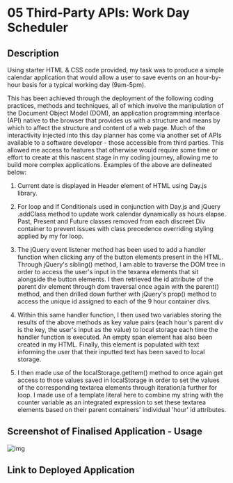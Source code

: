 # 05 Third-Party APIs: Work Day Scheduler

## Description

Using starter HTML & CSS code provided, my task was to produce a simple calendar application that would allow a user to save events on an hour-by-hour basis for a typical working day (9am-5pm).

This has been achieved through the deployment of the following coding practices, methods and techniques, all of which involve the manipulation of the Document Object Model (DOM), an application programming interface (API) native to the browser that provides us with a structure and means by which to affect the structure and content of a web page. Much of the interactivity injected into this day planner has come via another set of APIs available to a software developer - those accessible from third parties. This allowed me access to features that otherwise would require some time or effort to create at this nascent stage in my coding journey, allowing me to build more complex applications. Examples of the above are delineated below:

1. Current date is displayed in Header element of HTML using Day.js library.

2. For loop and If Conditionals used in conjunction with Day.js and jQuery .addClass method to update work calendar dynamically as hours elapse. Past, Present and Future classes removed from each discreet Div container to prevent issues with class precedence overriding styling applied by my for loop.

3. The jQuery event listener method has been used to add a handler function when clicking any of the button elements present in the HTML. Through jQuery's sibling() method, I am able to traverse the DOM tree in order to access the user's input in the texarea elements that sit alongside the button elements. I then retrieved the id attribute of the parent div element through dom traversal once again with the parent() method, and then drilled down further with jQuery's prop() method to access the unique id assigned to each of the 9 hour container divs.

4.  Within this same handler function, I then used two variables storing the results of the above methods as key value pairs (each hour's parent div is the key, the user's input as the value) to local storage each time the handler function is executed. An empty span element has also been created in my HTML. Finally, this element is populated with text informing the user that their inputted text has been saved to local storage.

5. I then made use of the localStorage.getItem() method to once again get access to those values saved in localStorage in order to set the values of the corresponding textarea elements through iteration/a further for loop. I made use of a template literal here to combine my string with the counter variable as an integrated expression to set these textarea elements based on their parent containers' individual 'hour' id attributes.

## Screenshot of Finalised Application - Usage

![img](./Assets/Work%20Day%20Scheduler.gif)

## Link to Deployed Application
